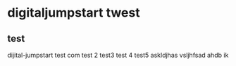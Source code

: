 # digitaljumpstart twest
## test
dijital-jumpstart
test com
test 2
test3
test 4
test5
askldjhas
vsljhfsad
ahdb
ik
